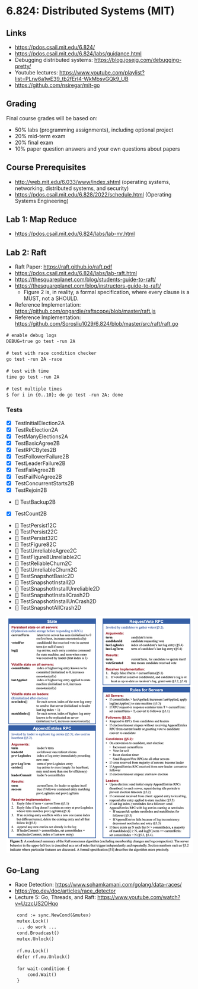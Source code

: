 # 6.824: Distributed Systems (MIT)

## Links
- https://pdos.csail.mit.edu/6.824/
- https://pdos.csail.mit.edu/6.824/labs/guidance.html
- Debugging distributed systems: https://blog.josejg.com/debugging-pretty/
- Youtube lectures: https://www.youtube.com/playlist?list=PLrw6a1wE39_tb2fErI4-WkMbsvGQk9_UB
- https://github.com/nsiregar/mit-go

## Grading
Final course grades will be based on:
- 50% labs (programming assignments), including optional project
- 20% mid-term exam
- 20% final exam
- 10% paper question answers and your own questions about papers

## Course Prerequisites
- http://web.mit.edu/6.033/www/index.shtml (operating systems, networking, distributed systems, and security)
- https://pdos.csail.mit.edu/6.828/2022/schedule.html (Operating Systems Engineering)

## Lab 1: Map Reduce
- https://pdos.csail.mit.edu/6.824/labs/lab-mr.html


## Lab 2: Raft
- Raft Paper: https://raft.github.io/raft.pdf
- https://pdos.csail.mit.edu/6.824/labs/lab-raft.html
- https://thesquareplanet.com/blog/students-guide-to-raft/
- https://thesquareplanet.com/blog/instructors-guide-to-raft/
    - Figure 2 is, in reality, a formal specification, where every clause is a MUST, not a SHOULD.
- Reference Implementation: https://github.com/ongardie/raftscope/blob/master/raft.js
- Reference Implementation: https://github.com/Sorosliu1029/6.824/blob/master/src/raft/raft.go
```
# enable debug logs
DEBUG=true go test -run 2A

# test with race condition checker
go test -run 2A -race

# test with time
time go test -run 2A

# test multiple times
$ for i in {0..10}; do go test -run 2A; done
```

### Tests
- [x] TestInitialElection2A
- [x] TestReElection2A
- [x] TestManyElections2A
- [x] TestBasicAgree2B
- [x] TestRPCBytes2B
- [x] TestFollowerFailure2B
- [x] TestLeaderFailure2B
- [x] TestFailAgree2B
- [x] TestFailNoAgree2B
- [x] TestConcurrentStarts2B
- [x] TestRejoin2B
- [] TestBackup2B
- [x] TestCount2B
- [] TestPersist12C
- [] TestPersist22C
- [] TestPersist32C
- [] TestFigure82C
- [] TestUnreliableAgree2C
- [] TestFigure8Unreliable2C
- [] TestReliableChurn2C
- [] TestUnreliableChurn2C
- [] TestSnapshotBasic2D
- [] TestSnapshotInstall2D
- [] TestSnapshotInstallUnreliable2D
- [] TestSnapshotInstallCrash2D
- [] TestSnapshotInstallUnCrash2D
- [] TestSnapshotAllCrash2D

![Raft Figure 2](./docs/raft_figure_2.png "Raft Figure 2")


## Go-Lang
- Race Detection: https://www.sohamkamani.com/golang/data-races/
- https://go.dev/doc/articles/race_detector
- Lecture 5: Go, Threads, and Raft: https://www.youtube.com/watch?v=UzzcUS2OHqo
```
	cond := sync.NewCond(&mutex)
    mutex.Lock()
    ... do work ...
    cond.Broadcast()
    mutex.Unlock()

	rf.mu.Lock()
	defer rf.mu.Unlock()

	for wait-condition {
		cond.Wait()
    }
```